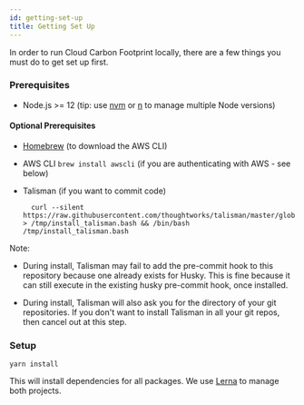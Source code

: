 ```yaml
---
id: getting-set-up
title: Getting Set Up
---
```


In order to run Cloud Carbon Footprint locally, there are a few things you must do to get set up first.

### Prerequisites

- Node.js >= 12 (tip: use [nvm](https://github.com/nvm-sh/nvm) or [n](https://github.com/tj/n) to manage multiple Node versions)

#### Optional Prerequisites

- [Homebrew](https://brew.sh/) (to download the AWS CLI)

- AWS CLI `brew install awscli` (if you are authenticating with AWS - see below)

- Talisman (if you want to commit code)

        curl --silent https://raw.githubusercontent.com/thoughtworks/talisman/master/global_install_scripts/install.bash > /tmp/install_talisman.bash && /bin/bash /tmp/install_talisman.bash

Note:

- During install, Talisman may fail to add the pre-commit hook to this repository because one already exists for Husky. This is fine because it can still execute in the existing husky pre-commit hook, once installed.

- During install, Talisman will also ask you for the directory of your git repositories. If you don't want to install Talisman in all your git repos, then cancel out at this step.

### Setup

    yarn install

This will install dependencies for all packages. We use [Lerna](https://lerna.js.org/) to manage both projects.
